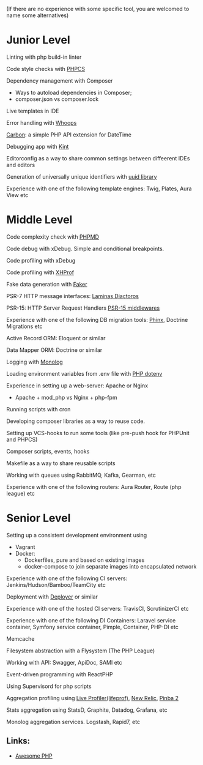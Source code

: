 (If there are no experience with some specific tool, you are welcomed to name some alternatives)
# Junior Level
Linting with php build-in linter

Code style checks with [PHPCS](https://github.com/squizlabs/PHP_CodeSniffer)

Dependency management with Composer
* Ways to autoload dependencies in Composer; 
* composer.json vs composer.lock

Live templates in IDE

Error handling with [Whoops](https://github.com/filp/whoops)

[Carbon](https://github.com/briannesbitt/Carbon): a simple PHP API extension for DateTime 

Debugging app with [Kint](https://github.com/kint-php/kint)

Editorconfig as a way to share common settings between diffeerent IDEs and editors

Generation of universally unique identifiers with [uuid library](https://github.com/ramsey/uuid)

Experience with one of the following template engines: Twig, Plates, Aura View etc

# Middle Level
Code complexity check with [PHPMD](https://github.com/phpmd/phpmd)

Code debug with xDebug. Simple and conditional breakpoints.

Code profiling with xDebug 

Code profiling with [XHProf](https://tideways.com/profiler/xhprof-for-php7)

Fake data generation with [Faker](https://github.com/fzaninotto/Faker)

PSR-7 HTTP message interfaces: [Laminas Diactoros](https://github.com/laminas/laminas-diactoros)

PSR-15: HTTP Server Request Handlers [PSR-15 middlewares](https://github.com/middlewares/psr15-middlewares)

Experience with one of the following DB migration tools: [Phinx](https://github.com/cakephp/phinx), Doctrine Migrations etc

Active Record ORM: Eloquent or similar

Data Mapper ORM: Doctrine or similar

Logging with [Monolog](https://github.com/Seldaek/monolog)

Loading environment variables from .env file with [PHP dotenv](https://github.com/vlucas/phpdotenv)

Experience in setting up a web-server: Apache or Nginx
* Apache + mod_php vs Nginx + php-fpm

Running scripts with cron

Developing composer libraries as a way to reuse code.

Setting up VCS-hooks to run some tools (like pre-push hook for PHPUnit and PHPCS)

Composer scripts, events, hooks

Makefile as a way to share reusable scripts

Working with queues using RabbitMQ, Kafka, Gearman, etc
 
Experience with one of the following routers: Aura Router, Route (php league) etc
 
# Senior Level
Setting up a consistent development environment using
* Vagrant
* Docker:
    * Dockerfiles, pure and based on existing images
    * docker-compose to join separate images into encapsulated network

Experience with one of the following CI servers: Jenkins/Hudson/Bamboo/TeamCity etc

Deployment with [Deployer](https://github.com/deployphp/deployer) or similar

Experience with one of the hosted CI servers: TravisCI,  ScrutinizerCI etc

Experience with one of the following DI Containers: Laravel service container, Symfony service container, Pimple, Container, PHP-DI etc 

Memcache

Filesystem abstraction with a Flysystem (The PHP League)

Working with API: Swagger, ApiDoc,  SAMI etc

Event-driven programming with ReactPHP

Using Supervisord for php scripts

Aggregation profiling using [Live Profiler(lifeprof)](https://github.com/badoo/liveprof), [New Relic](https://newrelic.com/), [Pinba 2](https://github.com/badoo/pinba2)

Stats aggregation using StatsD, Graphite, Datadog, Grafana, etc

Monolog aggregation services. Logstash, Rapid7, etc

## Links:
* [Awesome PHP](https://github.com/ziadoz/awesome-php) 

